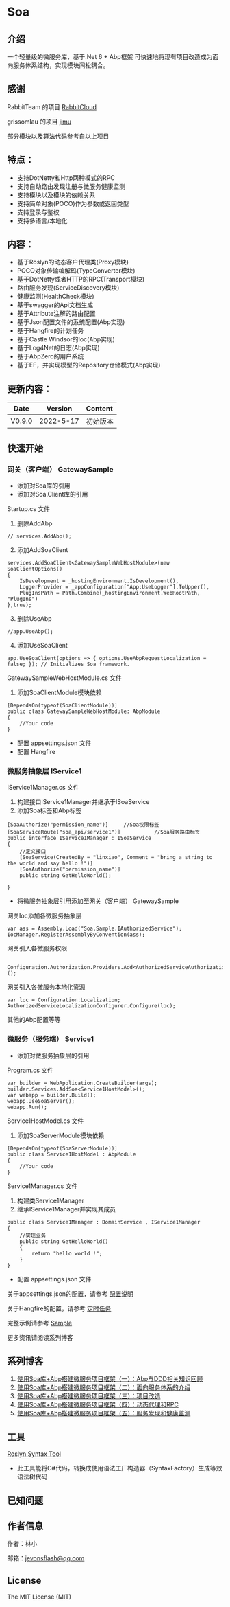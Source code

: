 # Soa
## 介绍

一个轻量级的微服务库，基于.Net 6 + Abp框架 可快速地将现有项目改造成为面向服务体系结构，实现模块间松耦合。


## 感谢

RabbitTeam 的项目 [RabbitCloud](https://github.com/RabbitTeam/RabbitCloud)

grissomlau 的项目 [jimu](https://github.com/grissomlau/jimu)

部分模块以及算法代码参考自以上项目

## 特点：

* 支持DotNetty和Http两种模式的RPC
* 支持自动路由发现注册与微服务健康监测
* 支持模块以及模块的依赖关系
* 支持简单对象(POCO)作为参数或返回类型
* 支持登录与鉴权
* 支持多语言/本地化

## 内容：

* 基于Roslyn的动态客户代理类(Proxy模块)
* POCO对象传输编解码(TypeConverter模块)
* 基于DotNetty或者HTTP的RPC(Transport模块)
* 路由服务发现(ServiceDiscovery模块)
* 健康监测(HealthCheck模块)
* 基于swagger的Api文档生成
* 基于Attribute注解的路由配置
* 基于Json配置文件的系统配置(Abp实现)
* 基于Hangfire的计划任务
* 基于Castle Windsor的Ioc(Abp实现)
* 基于Log4Net的日志(Abp实现)
* 基于AbpZero的用户系统
* 基于EF，并实现模型的Repository仓储模式(Abp实现)

## 更新内容：


Date | Version | Content
:----------: | :-----------: | :-----------
V0.9.0         | 2022-5-17     | 初始版本


## 快速开始
### 网关（客户端） GatewaySample

* 添加对Soa库的引用
* 添加对Soa.Client库的引用

Startup.cs 文件

1. 删除AddAbp
```
// services.AddAbp();
```
2. 添加AddSoaClient
```
services.AddSoaClient<GatewaySampleWebHostModule>(new SoaClientOptions()
{
    IsDevelopment = _hostingEnvironment.IsDevelopment(),
    LoggerProvider = _appConfiguration["App:UseLogger"].ToUpper(),
    PlugInsPath = Path.Combine(_hostingEnvironment.WebRootPath, "PlugIns")
},true);
```
3. 删除UseAbp
```
//app.UseAbp();
```
4. 添加UseSoaClient
```
app.UseSoaClient(options => { options.UseAbpRequestLocalization = false; }); // Initializes Soa framework.
```

GatewaySampleWebHostModule.cs 文件
1. 添加SoaClientModule模块依赖
```
[DependsOn(typeof(SoaClientModule))]
public class GatewaySampleWebHostModule: AbpModule
{
    //Your code
}
```

* 配置 appsettings.json 文件
* 配置 Hangfire

### 微服务抽象层 IService1

IService1Manager.cs 文件

1. 构建接口IService1Manager并继承于ISoaService
2. 添加Soa标签和Abp标签
```
[SoaAuthorize("permission_name")]     //Soa权限标签
[SoaServiceRoute("soa_api/service1")]           //Soa服务路由标签 
public interface IService1Manager : ISoaService
{
    //定义接口    
    [SoaService(CreatedBy = "linxiao", Comment = "bring a string to the world and say hello !")]
    [SoaAuthorize("permission_name")]    
    public string GetHelloWorld();

}
```

* 将微服务抽象层引用添加至网关（客户端） GatewaySample

网关Ioc添加各微服务抽象层
```
var ass = Assembly.Load("Soa.Sample.IAuthorizedService");
IocManager.RegisterAssemblyByConvention(ass);
```

网关引入各微服务权限
```
 Configuration.Authorization.Providers.Add<AuthorizedServiceAuthorizationProvider>();
```

网关引入各微服务本地化资源
```
var loc = Configuration.Localization;
AuthorizedServiceLocalizationConfigurer.Configure(loc);
```

其他的Abp配置等等



### 微服务（服务端） Service1

* 添加对微服务抽象层的引用

Program.cs 文件

```
var builder = WebApplication.CreateBuilder(args);
builder.Services.AddSoa<Service1HostModel>();
var webapp = builder.Build();
webapp.UseSoaServer();
webapp.Run();
```

Service1HostModel.cs 文件
1. 添加SoaServerModule模块依赖
```
[DependsOn(typeof(SoaServerModule))]
public class Service1HostModel : AbpModule
{
    //Your code
}
```
Service1Manager.cs 文件
1. 构建类Service1Manager
2. 继承IService1Manager并实现其成员
```
public class Service1Manager : DomainService , IService1Manager
{
    //实现业务
    public string GetHelloWorld()
    {
        return "hello world !";
    }
}
```
* 配置 appsettings.json 文件

关于appsettings.json的配置，请参考 [配置说明](https://github.com/MatoApps/Soa/blob/master/SOA/Hangfire%20Guid-zh-Hans.md)

关于Hangfire的配置，请参考 [定时任务](https://github.com/MatoApps/Soa/blob/master/SOA/Hangfire%20Guid-zh-Hans.md)

完整示例请参考 [Sample](https://github.com/MatoApps/Soa/tree/master/sample)

更多资讯请阅读系列博客

## 系列博客

1. [使用Soa库+Abp搭建微服务项目框架（一）：Abp与DDD相关知识回顾](https://blog.csdn.net/jevonsflash/article/details/120830747)
2. [使用Soa库+Abp搭建微服务项目框架（二）：面向服务体系的介绍](https://blog.csdn.net/jevonsflash/article/details/120841700)
3. [使用Soa库+Abp搭建微服务项目框架（三）：项目改造](https://blog.csdn.net/jevonsflash/article/details/120839802)
4. [使用Soa库+Abp搭建微服务项目框架（四）：动态代理和RPC](https://blog.csdn.net/jevonsflash/article/details/120850141)
5. [使用Soa库+Abp搭建微服务项目框架（五）：服务发现和健康监测](https://blog.csdn.net/jevonsflash/article/details/124668465)

## 工具

[Roslyn Syntax Tool](https://github.com/MatoApps/RoslynSyntaxTool)

* 此工具能将C#代码，转换成使用语法工厂构造器（SyntaxFactory）生成等效语法树代码


## 已知问题


## 作者信息

作者：林小

邮箱：jevonsflash@qq.com



## License

The MIT License (MIT)
